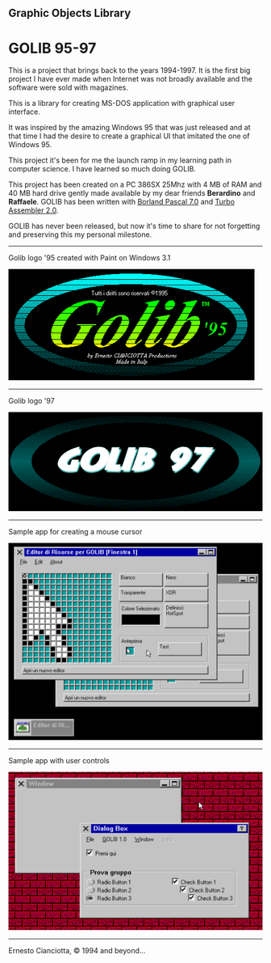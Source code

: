 ## Graphic Objects Library
# GOLIB 95-97

This is a project that brings back to the years 1994-1997. It is the first big project I have ever made when Internet was not broadly available and the software were sold with magazines.

This is a library for creating MS-DOS application with graphical user interface.

It was inspired by the amazing Windows 95 that was just released and at that time I had the desire to create a graphical UI that imitated the one of Windows 95.

This project it's been for me the launch ramp in my learning path in computer science. I have learned so much doing GOLIB.

This project has been created on a PC 386SX 25Mhz with 4 MB of RAM and 40 MB hard drive gently made available by my dear friends **Berardino** and **Raffaele**. GOLIB has been written with [Borland Pascal 7.0](https://winworldpc.com/product/borland-pascal/7x) and [Turbo Assembler 2.0](https://winworldpc.com/product/turbo-assembler/20).

GOLIB has never been released, but now it's time to share for not forgetting and preserving this my personal milestone.

---
Golib logo '95 created with Paint on Windows 3.1

![Golib logo '95 created with Paint on Windows 3.1](https://raw.githubusercontent.com/ernstc/Golib/main/images/GOLIB8TM.png)

---
Golib logo '97

![Golib logo '97](https://raw.githubusercontent.com/ernstc/Golib/main/images/Golib97.png)

---
Sample app for creating a mouse cursor

![Resource Editor](https://raw.githubusercontent.com/ernstc/Golib/main/images/screen1.png)

---
Sample app with user controls

![Resource Editor](https://raw.githubusercontent.com/ernstc/Golib/main/images/screen2.png)

---
Ernesto Cianciotta, © 1994 and beyond...
